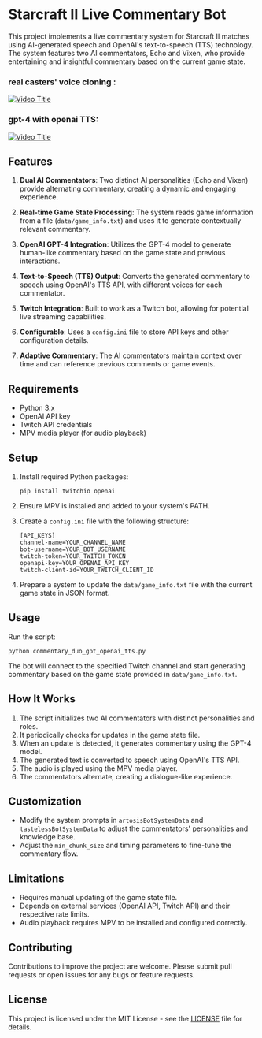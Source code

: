 # Starcraft II Live Commentary Bot

This project implements a live commentary system for Starcraft II matches using AI-generated speech and OpenAI's text-to-speech (TTS) technology. The system features two AI commentators, Echo and Vixen, who provide entertaining and insightful commentary based on the current game state.

### real casters' voice cloning : 
[![Video Title](https://img.youtube.com/vi/krkvMkw7RdE/0.jpg)](https://www.youtube.com/watch?v=krkvMkw7RdE)

### gpt-4 with openai TTS:
[![Video Title](https://img.youtube.com/vi/e4bQoqO6J7c/0.jpg)](https://www.youtube.com/watch?v=e4bQoqO6J7c)

## Features

1. **Dual AI Commentators**: Two distinct AI personalities (Echo and Vixen) provide alternating commentary, creating a dynamic and engaging experience.

2. **Real-time Game State Processing**: The system reads game information from a file (`data/game_info.txt`) and uses it to generate contextually relevant commentary.

3. **OpenAI GPT-4 Integration**: Utilizes the GPT-4 model to generate human-like commentary based on the game state and previous interactions.

4. **Text-to-Speech (TTS) Output**: Converts the generated commentary to speech using OpenAI's TTS API, with different voices for each commentator.

5. **Twitch Integration**: Built to work as a Twitch bot, allowing for potential live streaming capabilities.

6. **Configurable**: Uses a `config.ini` file to store API keys and other configuration details.

7. **Adaptive Commentary**: The AI commentators maintain context over time and can reference previous comments or game events.

## Requirements

- Python 3.x
- OpenAI API key
- Twitch API credentials
- MPV media player (for audio playback)

## Setup

1. Install required Python packages:
   ```
   pip install twitchio openai
   ```

2. Ensure MPV is installed and added to your system's PATH.

3. Create a `config.ini` file with the following structure:
   ```
   [API_KEYS]
   channel-name=YOUR_CHANNEL_NAME
   bot-username=YOUR_BOT_USERNAME
   twitch-token=YOUR_TWITCH_TOKEN
   openapi-key=YOUR_OPENAI_API_KEY
   twitch-client-id=YOUR_TWITCH_CLIENT_ID
   ```

4. Prepare a system to update the `data/game_info.txt` file with the current game state in JSON format.

## Usage

Run the script:

```
python commentary_duo_gpt_openai_tts.py
```

The bot will connect to the specified Twitch channel and start generating commentary based on the game state provided in `data/game_info.txt`.

## How It Works

1. The script initializes two AI commentators with distinct personalities and roles.
2. It periodically checks for updates in the game state file.
3. When an update is detected, it generates commentary using the GPT-4 model.
4. The generated text is converted to speech using OpenAI's TTS API.
5. The audio is played using the MPV media player.
6. The commentators alternate, creating a dialogue-like experience.

## Customization

- Modify the system prompts in `artosisBotSystemData` and `tastelessBotSystemData` to adjust the commentators' personalities and knowledge base.
- Adjust the `min_chunk_size` and timing parameters to fine-tune the commentary flow.

## Limitations

- Requires manual updating of the game state file.
- Depends on external services (OpenAI API, Twitch API) and their respective rate limits.
- Audio playback requires MPV to be installed and configured correctly.

## Contributing

Contributions to improve the project are welcome. Please submit pull requests or open issues for any bugs or feature requests.

## License

This project is licensed under the MIT License - see the [LICENSE](LICENSE) file for details.
